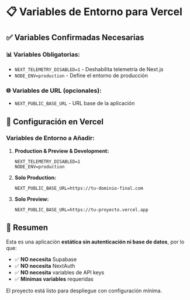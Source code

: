 # 📋 Variables de Entorno para Vercel

## ✅ Variables Confirmadas Necesarias

### 📊 Variables Obligatorias:
- `NEXT_TELEMETRY_DISABLED=1` - Deshabilita telemetría de Next.js
- `NODE_ENV=production` - Define el entorno de producción

### 🌐 Variables de URL (opcionales):
- `NEXT_PUBLIC_BASE_URL` - URL base de la aplicación

## 📝 Configuración en Vercel

### Variables de Entorno a Añadir:

1. **Production & Preview & Development:**
   ```
   NEXT_TELEMETRY_DISABLED=1
   NODE_ENV=production
   ```

2. **Solo Production:**
   ```
   NEXT_PUBLIC_BASE_URL=https://tu-dominio-final.com
   ```

3. **Solo Preview:**
   ```
   NEXT_PUBLIC_BASE_URL=https://tu-proyecto.vercel.app
   ```

## 🎯 Resumen

Esta es una aplicación **estática sin autenticación ni base de datos**, por lo que:

- ✅ **NO necesita** Supabase
- ✅ **NO necesita** NextAuth
- ✅ **NO necesita** variables de API keys
- ✅ **Mínimas variables** requeridas

El proyecto está listo para despliegue con configuración mínima.